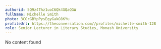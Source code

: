 ```yaml
---
authorid: 5Q9z4Thz1uoC6Qk4GQaQGW
fullName: Michelle Smith
photo: 3COrGBYpPysEgyGakO8KYu
profileUrl: https://theconversation.com//profiles/michelle-smith-128
role: Senior Lecturer in Literary Studies, Monash University
---
```

No content found